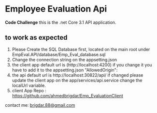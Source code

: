 # Employee Evaluation Api
**Code Challenge**
this is the .net Core 3.1 API application.

## to work as expected

1. Please Create the SQL Database first, located on the main root under EmpEval.API/database/Emp_Eval_database.sql
2. Change the connection string on the appsetting.json
3. the client app default url is (http://localhost:4200) if you change it you have to add it to the appsetting.json "AllowedOrigin":
4. the api default url is http://localhost:30822/api/ if changed please update the client app on the app/services/api.service change the localUrl variable.
5. client App Repo : https://github.com/ahmedbrigdar/Emp_EvaluationClient

contact me: brigdar.88@gmail.com



